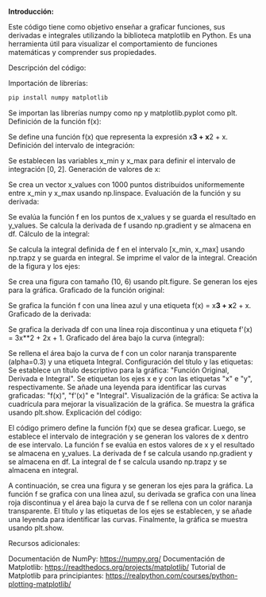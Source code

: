 **Introducción:**

Este código tiene como objetivo enseñar a graficar funciones, sus derivadas e integrales utilizando la biblioteca matplotlib en Python. Es una herramienta útil para visualizar el comportamiento de funciones matemáticas y comprender sus propiedades.

Descripción del código:

Importación de librerías:
```python
pip install numpy matplotlib

```
Se importan las librerías numpy como np y matplotlib.pyplot como plt.
Definición de la función f(x):

Se define una función f(x) que representa la expresión x**3 + x**2 + x.
Definición del intervalo de integración:

Se establecen las variables x_min y x_max para definir el intervalo de integración [0, 2].
Generación de valores de x:

Se crea un vector x_values con 1000 puntos distribuidos uniformemente entre x_min y x_max usando np.linspace.
Evaluación de la función y su derivada:

Se evalúa la función f en los puntos de x_values y se guarda el resultado en y_values.
Se calcula la derivada de f usando np.gradient y se almacena en df.
Cálculo de la integral:

Se calcula la integral definida de f en el intervalo [x_min, x_max] usando np.trapz y se guarda en integral.
Se imprime el valor de la integral.
Creación de la figura y los ejes:

Se crea una figura con tamaño (10, 6) usando plt.figure.
Se generan los ejes para la gráfica.
Graficado de la función original:

Se grafica la función f con una línea azul y una etiqueta f(x) = x**3 + x**2 + x.
Graficado de la derivada:

Se grafica la derivada df con una línea roja discontinua y una etiqueta f'(x) = 3x**2 + 2x + 1.
Graficado del área bajo la curva (integral):

Se rellena el área bajo la curva de f con un color naranja transparente (alpha=0.3) y una etiqueta Integral.
Configuración del título y las etiquetas:
Se establece un título descriptivo para la gráfica: "Función Original, Derivada e Integral".
Se etiquetan los ejes x e y con las etiquetas "x" e "y", respectivamente.
Se añade una leyenda para identificar las curvas graficadas: "f(x)", "f'(x)" e "Integral".
Visualización de la gráfica:
Se activa la cuadrícula para mejorar la visualización de la gráfica.
Se muestra la gráfica usando plt.show.
Explicación del código:

El código primero define la función f(x) que se desea graficar. Luego, se establece el intervalo de integración y se generan los valores de x dentro de ese intervalo. La función f se evalúa en estos valores de x y el resultado se almacena en y_values. La derivada de f se calcula usando np.gradient y se almacena en df. La integral de f se calcula usando np.trapz y se almacena en integral.

A continuación, se crea una figura y se generan los ejes para la gráfica. La función f se grafica con una línea azul, su derivada se grafica con una línea roja discontinua y el área bajo la curva de f se rellena con un color naranja transparente. El título y las etiquetas de los ejes se establecen, y se añade una leyenda para identificar las curvas. Finalmente, la gráfica se muestra usando plt.show.

Recursos adicionales:

Documentación de NumPy: https://numpy.org/
Documentación de Matplotlib: https://readthedocs.org/projects/matplotlib/
Tutorial de Matplotlib para principiantes: https://realpython.com/courses/python-plotting-matplotlib/
